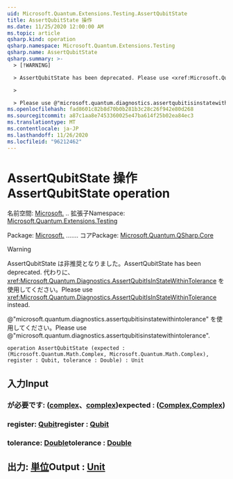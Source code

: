 ```yaml
---
uid: Microsoft.Quantum.Extensions.Testing.AssertQubitState
title: AssertQubitState 操作
ms.date: 11/25/2020 12:00:00 AM
ms.topic: article
qsharp.kind: operation
qsharp.namespace: Microsoft.Quantum.Extensions.Testing
qsharp.name: AssertQubitState
qsharp.summary: >-
  > [!WARNING]

  > AssertQubitState has been deprecated. Please use <xref:Microsoft.Quantum.Diagnostics.AssertQubitIsInStateWithinTolerance> instead.

  >

  > Please use @"microsoft.quantum.diagnostics.assertqubitisinstatewithintolerance".
ms.openlocfilehash: fad8601c82b8d70b0b281b3c28c26f942e80d268
ms.sourcegitcommit: a87c1aa8e7453360025e47ba614f25b02ea84ec3
ms.translationtype: MT
ms.contentlocale: ja-JP
ms.lasthandoff: 11/26/2020
ms.locfileid: "96212462"
---
```

# <a name="assertqubitstate-operation"></a><span data-ttu-id="1cd64-102">AssertQubitState 操作</span><span class="sxs-lookup"><span data-stu-id="1cd64-102">AssertQubitState operation</span></span>

<span data-ttu-id="1cd64-103">名前空間: [Microsoft.](xref:Microsoft.Quantum.Extensions.Testing) .. 拡張子</span><span class="sxs-lookup"><span data-stu-id="1cd64-103">Namespace: [Microsoft.Quantum.Extensions.Testing](xref:Microsoft.Quantum.Extensions.Testing)</span></span>

<span data-ttu-id="1cd64-104">Package: [Microsoft.](https://nuget.org/packages/Microsoft.Quantum.QSharp.Core) ....... コア</span><span class="sxs-lookup"><span data-stu-id="1cd64-104">Package: [Microsoft.Quantum.QSharp.Core](https://nuget.org/packages/Microsoft.Quantum.QSharp.Core)</span></span>


> [!WARNING]
> <span data-ttu-id="1cd64-105">AssertQubitState は非推奨となりました。</span><span class="sxs-lookup"><span data-stu-id="1cd64-105">AssertQubitState has been deprecated.</span></span> <span data-ttu-id="1cd64-106">代わりに、<xref:Microsoft.Quantum.Diagnostics.AssertQubitIsInStateWithinTolerance> を使用してください。</span><span class="sxs-lookup"><span data-stu-id="1cd64-106">Please use <xref:Microsoft.Quantum.Diagnostics.AssertQubitIsInStateWithinTolerance> instead.</span></span>
>
> <span data-ttu-id="1cd64-107">@"microsoft.quantum.diagnostics.assertqubitisinstatewithintolerance" を使用してください。</span><span class="sxs-lookup"><span data-stu-id="1cd64-107">Please use @"microsoft.quantum.diagnostics.assertqubitisinstatewithintolerance".</span></span>



```qsharp
operation AssertQubitState (expected : (Microsoft.Quantum.Math.Complex, Microsoft.Quantum.Math.Complex), register : Qubit, tolerance : Double) : Unit
```


## <a name="input"></a><span data-ttu-id="1cd64-108">入力</span><span class="sxs-lookup"><span data-stu-id="1cd64-108">Input</span></span>

### <a name="expected--complexcomplex"></a><span data-ttu-id="1cd64-109">が必要です: ([complex](xref:Microsoft.Quantum.Math.Complex)、[complex](xref:Microsoft.Quantum.Math.Complex))</span><span class="sxs-lookup"><span data-stu-id="1cd64-109">expected : ([Complex](xref:Microsoft.Quantum.Math.Complex),[Complex](xref:Microsoft.Quantum.Math.Complex))</span></span>




### <a name="register--qubit"></a><span data-ttu-id="1cd64-110">register: [Qubit](xref:microsoft.quantum.lang-ref.qubit)</span><span class="sxs-lookup"><span data-stu-id="1cd64-110">register : [Qubit](xref:microsoft.quantum.lang-ref.qubit)</span></span>




### <a name="tolerance--double"></a><span data-ttu-id="1cd64-111">tolerance: [Double](xref:microsoft.quantum.lang-ref.double)</span><span class="sxs-lookup"><span data-stu-id="1cd64-111">tolerance : [Double](xref:microsoft.quantum.lang-ref.double)</span></span>





## <a name="output--unit"></a><span data-ttu-id="1cd64-112">出力: [単位](xref:microsoft.quantum.lang-ref.unit)</span><span class="sxs-lookup"><span data-stu-id="1cd64-112">Output : [Unit](xref:microsoft.quantum.lang-ref.unit)</span></span>

